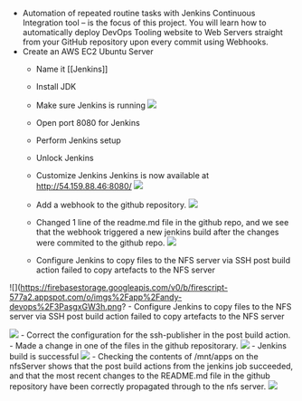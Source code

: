 - Automation of repeated routine tasks with Jenkins Continuous Integration tool – is the focus of this project. You will learn how to automatically deploy DevOps Tooling website to Web Servers straight from your GitHub repository upon every commit using Webhooks.
- Create an AWS EC2 Ubuntu Server 
    - Name it [[Jenkins]]
    - Install JDK
    - Make sure Jenkins is running
![](https://firebasestorage.googleapis.com/v0/b/firescript-577a2.appspot.com/o/imgs%2Fapp%2Fandy-devops%2FS8hxGosSYp.png?alt=media&token=3aa057e1-ba37-450b-adb4-f04814a6d402)
    - Open port 8080 for Jenkins
    - Perform Jenkins setup
    - Unlock Jenkins
    - Customize Jenkins
Jenkins is now available at http://54.159.88.46:8080/
![](https://firebasestorage.googleapis.com/v0/b/firescript-577a2.appspot.com/o/imgs%2Fapp%2Fandy-devops%2FEaFOPzny23.png?alt=media&token=d01d22a9-4684-44da-ae04-cc687a485a90)
    - Add a webhook to the github repository. 
![](https://firebasestorage.googleapis.com/v0/b/firescript-577a2.appspot.com/o/imgs%2Fapp%2Fandy-devops%2FwOTTzVCv7f.png?alt=media&token=d970e154-fffb-4ba5-8acc-52efaa260758)

    - Changed 1 line of the readme.md file in the github repo, and we see that the webhook triggered a new jenkins build after the changes were commited to the github repo.
![](https://firebasestorage.googleapis.com/v0/b/firescript-577a2.appspot.com/o/imgs%2Fapp%2Fandy-devops%2Fb5_1ExUJzi.png?alt=media&token=c122e516-883c-416a-ade9-d4e7dd85d196)

    - Configure Jenkins to copy files to the NFS server via SSH
post build action failed to copy artefacts to the NFS server

![](https://firebasestorage.googleapis.com/v0/b/firescript-577a2.appspot.com/o/imgs%2Fapp%2Fandy-devops%2F3PasgxGW3h.png?
    - Configure Jenkins to copy files to the NFS server via SSH
post build action failed to copy artefacts to the NFS server

![](https://firebasestorage.googleapis.com/v0/b/firescript-577a2.appspot.com/o/imgs%2Fapp%2Fandy-devops%2F3PasgxGW3h.png?alt=media&token=253bb95e-31ee-49db-8d2b-72497757c68f)
    - Correct the configuration for the ssh-publisher in the post build action.
    - Made a change in one of the files in the github repositorary.
![](https://firebasestorage.googleapis.com/v0/b/firescript-577a2.appspot.com/o/imgs%2Fapp%2Fandy-devops%2Fksn9GiEzdo.png?alt=media&token=c6b5a6ec-9ac6-4f32-be67-cc3807cd7896)
    - Jenkins build is successful
![](https://firebasestorage.googleapis.com/v0/b/firescript-577a2.appspot.com/o/imgs%2Fapp%2Fandy-devops%2F5JKWXvzVYK.png?alt=media&token=40761f2f-55e7-42ff-a4a6-d3648ea298e0)
    - Checking the contents of /mnt/apps on the nfsServer shows that the post build actions from the jenkins job succeeded, and that the most recent changes to the README.md file in the github repository have been correctly propagated through to the nfs server.
![](https://firebasestorage.googleapis.com/v0/b/firescript-577a2.appspot.com/o/imgs%2Fapp%2Fandy-devops%2FPB-ZdoBPgS.png?alt=media&token=39ed08d0-2f9a-4e6d-bd02-4a300d2d3753)

